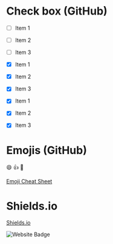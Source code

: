 # Check box (GitHub)

- [ ] Item 1
- [ ] Item 2
- [ ] Item 3

- [x] Item 1
- [x] Item 2
- [x] Item 3

- [X] Item 1
- [X] Item 2
- [X] Item 3

# Emojis (GitHub)

:smile: :+1: :shit:

[Emoji Cheat Sheet](http://www.emoji-cheat-sheet.com/)

# Shields.io
[Shields.io](https://shields.io/)  

<img src="https://img.shields.io/badge/Name-Furkan-red" target="_blank" rel="noreferrer" alt="Website Badge">